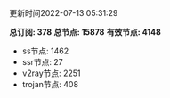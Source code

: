 更新时间2022-07-13 05:31:29

**总订阅: 378**
**总节点: 15878**
**有效节点: 4148**
- ss节点: 1462
- ssr节点: 27
- v2ray节点: 2251
- trojan节点: 408
